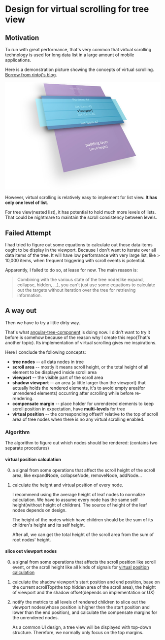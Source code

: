 # Design for virtual scrolling for tree view

## Motivation

To run with great performance, that's very common that virtual scrolling technology is used for long data list in a large amount of mobile applications.

Here is a demonstration picture showing the concepts of virtual scrolling. [Borrow from rintoj's blog](https://medium.com/@rintoj/building-virtual-scroll-for-angular-2-7679ca95014e).

![virtual-scroll-demo](./virtual-scroll-layers.png)

However, virtual scrolling is relatively easy to implement for list view. **It has only one level of list**.

For tree view(nested list), it has potential to hold much more levels of lists. That could be nightmare to maintain the scroll consistency between levels.


## Failed Attempt

I had tried to figure out some equations to calculate out those data items ought to be display in the viewport. Because I don't want to iterate over all data items of the tree. It will have low performance with very large list, like > 10,000 items, when frequent triggering with scroll events is potential.

Apparently, I failed to do so, at lease for now. The main reason is:

> Combining with the various state of the tree node(like expand, collapse, hidden, ...), you can't just use some equations to calculate out the targets without iteration over the tree for retrieving information.

## A way out

Then we have to try a little dirty way.

That's what [angular-tree-component](https://github.com/500tech/angular-tree-component) is doing now. I didn't want to try it before is somehow because of the reason why I create this repo(That's another topic). Its implementation of virtual scrolling gives me inspirations.

Here I conclude the following concepts:

- **tree nodes** -- all data nodes in tree
- **scroll area** -- mostly it means scroll height, or the total height of all element to be displayed inside scroll area
- **viewport** -- the visible part of the scroll area
- **shadow viewport** -- an area (a little larger than the viewport) that actually holds the rendered elements, it's to avoid empty area(for unrendered elements) occurring after scrolling while before re-rendering.
- **compensate margin** -- place holder for unrendered elements to keep scroll position in expectation, have **multi-levels** for tree
- **virtual position** -- the corresponding offsetY relative to the top of scroll area of tree nodes when there is no any virtual scrolling enabled.

### Algorithm

The algorithm to figure out which nodes should be rendered: (contains two separate procedures)

#### virtual position calculation

0. a signal from some operations that affect the scroll height of the scroll area, like expandNode, collapseNode, removeNode, addNode...

1. calculate the height and virtual position of every node.

   I recommend using the average height of leaf nodes to normalize calculation. We have to assume every node has the same self height(without height of children). The source of height of the leaf nodes depends on design.
   
   The height of the nodes which have children should be the sum of its children's height and its self height.
   
   After all, we can get the total height of the scroll area from the sum of root nodes' height.

#### slice out viewport nodes

0. a signal from some operations that affects the scroll position like scroll event, or the scroll height like all kinds of signals for [virtual position calculation](#virtual-position-calculation)

1. calculate the shadow viewport's start position and end position, base on the current scrollTop(the top hidden area of the scroll area), the height of viewport and the shadow offset(depends on implementation or UX)

2. notify the metrics to all levels of rendered children to slice out the viewport nodes(whose position is higher then the start position and lower than the end position), and calculate the compensate margins for the unrendered nodes.

   As a common UI design, a tree view will be displayed with top-down structure. Therefore, we normally only focus on the top margins.


